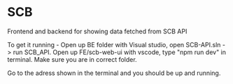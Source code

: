 # SCB
Frontend and backend for showing data fetched from SCB API

To get it running - 
Open up BE folder with Visual studio, open SCB-API.sln -> run SCB_API.
Open up FE/scb-web-ui with vscode, type "npm run dev" in terminal. Make sure you are in correct folder.

Go to the adress shown in the terminal and you should be up and running.

